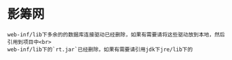 影筹网
======

    web-inf/lib下多余的的数据库连接驱动已经删除，如果有需要请将这些驱动放到本地，然后引用到项目中<br>
    web-inf/lib下的`rt.jar`已经删除，如果有需要请引用jdk下jre/lib下的


